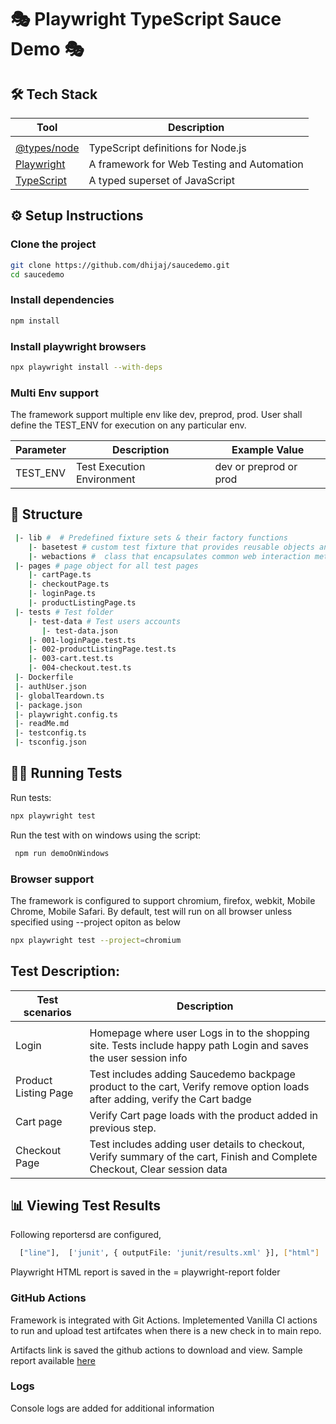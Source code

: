 # 🎭 Playwright TypeScript Sauce Demo 🎭



## 🛠️ Tech Stack

| Tool                                                                                     | Description                                                  |
|------------------------------------------------------------------------------------------|--------------------------------------------------------------|
|                        |
| [@types/node](https://www.npmjs.com/package/@types/node)                                 | TypeScript definitions for Node.js                           |
| [Playwright](https://www.npmjs.com/package/@playwright/test)                             | A framework for Web Testing and Automation                   |
| [TypeScript](https://www.npmjs.com/package/typescript)                                   | A typed superset of JavaScript                               |                       |

## ⚙️ Setup Instructions

### Clone the project

```bash
git clone https://github.com/dhijaj/saucedemo.git
cd saucedemo
```

### Install dependencies

```bash
npm install
```

### Install playwright browsers

```bash
npx playwright install --with-deps
```

### Multi Env support

The framework support multiple env like dev, preprod, prod. User shall define the TEST_ENV for execution on any particular env.

| Parameter  | Description                  | Example Value         |
|------------|------------------------------|-----------------------|
| TEST_ENV   | Test Execution Environment  |dev or preprod or prod|

## 📁 Structure

```sh
 |- lib #  # Predefined fixture sets & their factory functions
    |- basetest # custom test fixture that provides reusable objects and actions  
    |- webactions #  class that encapsulates common web interaction methods using Playwright
 |- pages # page object for all test pages
    |- cartPage.ts
    |- checkoutPage.ts
    |- loginPage.ts
    |- productListingPage.ts
 |- tests # Test folder
    |- test-data # Test users accounts
       |- test-data.json
    |- 001-loginPage.test.ts
    |- 002-productListingPage.test.ts
    |- 003-cart.test.ts
    |- 004-checkout.test.ts
 |- Dockerfile
 |- authUser.json
 |- globalTeardown.ts
 |- package.json
 |- playwright.config.ts
 |- readMe.md
 |- testconfig.ts
 |- tsconfig.json
```

## 🏃‍♂️ Running Tests

Run tests:

```bash
npx playwright test
```

Run the test with on windows using the script:

```bash
 npm run demoOnWindows  
```

### Browser support

The framework is configured to support chromium, firefox, webkit, Mobile Chrome, Mobile Safari. By default, test will run on all browser unless specified using --project opiton as below

```bash
npx playwright test --project=chromium
```

## Test Description:

| Test scenarios                                                                                     | Description                                                  |
|------------------------------------------------------------------------------------------|--------------------------------------------------------------|
|                        |
| Login | Homepage where user Logs in to the shopping site. Tests include happy path Login and saves the user session info                           |
| Product Listing Page | Test includes adding Saucedemo backpage product to the cart, Verify remove option loads after adding, verify the Cart badge          |
| Cart page                                   | Verify Cart page loads with the product added in previous step.   |
| Checkout Page | Test includes adding user details to checkout, Verify summary of the cart, Finish and Complete Checkout, Clear session data       |          

## 📊 Viewing Test Results

Following reportersd are configured,   
```bash
  ["line"],  ['junit', { outputFile: 'junit/results.xml' }], ["html"]
```
Playwright HTML report is saved in the = playwright-report folder

### GitHub Actions

Framework is integrated with Git Actions. Impletemented Vanilla CI actions to run and upload test artifcates when there is a new check in to main repo.

Artifacts link is saved the github actions to download and view. Sample report available [here](https://github.com/dhijaj/saucedemo/actions/runs/13532704124/artifacts/2652344265) 

### Logs

Console logs are added for additional information
